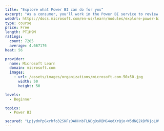 ```yaml
---
title: "Explore what Power BI can do for you"
excerpt: "As a consumer, you'll work in the Power BI service to review and interact with content that has been shared with you. This module provides the foundational information that you need to work effectively in the Power BI service."
webUrl: https://docs.microsoft.com/en-us/learn/modules/explore-power-bi-service/
type: course
price: Free
length: PT1H9M
ratings:
  count: 7205
  average: 4.667176
heat: 56

provider:
  name: Microsoft Learn
  domain: microsoft.com
  images:
    - url: /assets/images/organizations/microsoft.com-50x50.jpg
      width: 50
      height: 50

levels:
  - Beginner

topics:
  - Power BI

secured: "LpjydnPpGxrhfo32SKFzOAHHnbFLNDgOsRBMG4edXrQjo+W5dNQ2kBfKjoLOVndg+giIbI02gMff7pSXRaTajBZ8+DOwhRrRUuT93b2zHjuWF4gTvOcu9rEu609tmCeZKF8/JnVY/mSGoVKjBRaZ4gL+g9ykYCdBB+3XhniqyaRstMHUDMYMhV57+WU7fVYKlqKtxglb3uJNJjilZSbI6t2FnVVABA2KzePyi7YMj9WJiUpP2MeFQGNuTPrE726aPcfrtWBHlkii6e9Hwxt3GhiwkNVtjdAmMWY3x35nWykzaSCFQ+JQJwZ1fzs0mfTox9ykyctEHuu1Jran5GuOyKwu1xGBBmCMjzKq4IbsZb8QR5CRJRJ3+Vh9m6JvLxZARp6d24bwEaAQY0PFfVMn6YJJDpYGcY3KBR7NL0cIvAs=;hBeokpU4S04piAH90vnE8g=="
---
```


